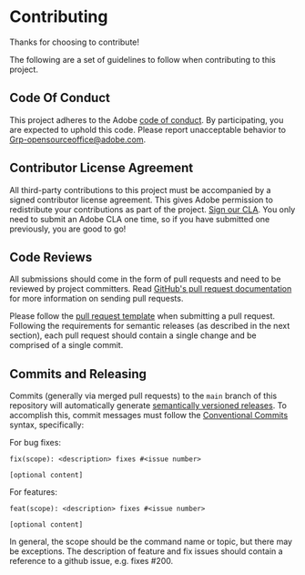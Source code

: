 # Contributing

Thanks for choosing to contribute!

The following are a set of guidelines to follow when contributing to this project.

## Code Of Conduct

This project adheres to the Adobe [code of conduct](CODE_OF_CONDUCT.md). By participating, you are expected to uphold this code. Please report unacceptable behavior to [Grp-opensourceoffice@adobe.com](mailto:Grp-opensourceoffice@adobe.com).

## Contributor License Agreement

All third-party contributions to this project must be accompanied by a signed contributor license agreement. This gives Adobe permission to redistribute your contributions as part of the project. [Sign our CLA](http://opensource.adobe.com/cla.html). You only need to submit an Adobe CLA one time, so if you have submitted one previously, you are good to go!

## Code Reviews

All submissions should come in the form of pull requests and need to be reviewed by project committers. Read [GitHub's pull request documentation](https://help.github.com/articles/about-pull-requests/) for more information on sending pull requests.

Please follow the [pull request template](PULL_REQUEST_TEMPLATE.md) when submitting a pull request. Following the requirements for semantic releases (as described in the next section), each pull request should contain a single change and be comprised of a single commit.

## Commits and Releasing

Commits (generally via merged pull requests) to the `main` branch of this repository will automatically generate [semantically versioned releases](https://github.com/semantic-release). To accomplish this, commit messages must follow the [Conventional Commits](https://www.conventionalcommits.org/en/v1.0.0/) syntax, specifically:

For bug fixes:
```
fix(scope): <description> fixes #<issue number>

[optional content]
```

For features:
```
feat(scope): <description> fixes #<issue number>

[optional content]
```

In general, the scope should be the command name or topic, but there may be exceptions. The description of feature and fix issues should contain a reference to a github issue, e.g. fixes #200.
